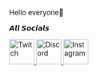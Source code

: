 Hello everyone👋 

𝘼𝙡𝙡 𝙎𝙤𝙘𝙞𝙖𝙡𝙨

<a href="https://www.twitch.tv/poste_fait617" target="_blank">
  <img src="https://img.icons8.com/color/48/000000/twitch.png" alt="Twitch" width="50" height="50">
</a>
<!-- Discord icon -->
<a href="https://discord.com/invite/339NabEjnk" target="_blank">
  <img src="https://img.icons8.com/color/48/000000/discord.png" alt="Discord" width="50" height="50">
</a>
<!-- Instagram icon -->
<a href="https://www.instagram.com/postefait617/" target="_blank">
  <img src="https://upload.wikimedia.org/wikipedia/commons/a/a5/Instagram_icon.png" alt="Instagram" width="50" height="50">
</a>

